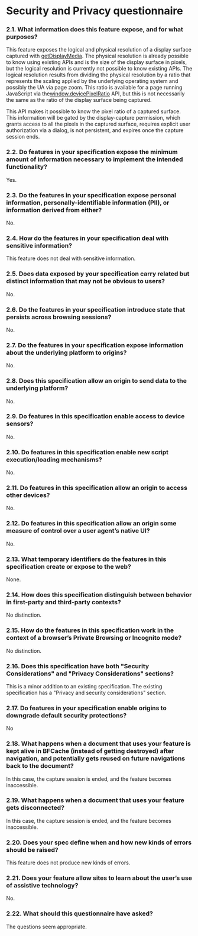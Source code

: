 # Security and Privacy questionnaire

### 2.1. What information does this feature expose, and for what purposes?

This feature exposes the logical and physical resolution of a display surface
captured with [getDisplayMedia](https://w3c.github.io/mediacapture-screen-share/).
The physical resolution is already possible to know using existing APIs and is
the size of the display surface in pixels, but the logical resolution is currently
not possible to know existing APIs.
The logical resolution results from dividing the physical resolution by a ratio
that represents the scaling applied by the underlying operating system and
possibly the UA via page zoom. This ratio is available for a page running
JavaScript via the[window.devicePixelRatio](https://developer.mozilla.org/en-US/docs/Web/API/Window/devicePixelRatio)
API, but this is not necessarily the same as the ratio of the display surface
being captured.

This API makes it possible to know the pixel ratio of a captured
surface. This information will be gated by the display-capture permission,
which grants access to all the pixels in the captured surface, requires explicit
user authorization via a dialog, is not persistent, and expires once the capture
session ends.

### 2.2. Do features in your specification expose the minimum amount of information necessary to implement the intended functionality?
Yes.

### 2.3. Do the features in your specification expose personal information, personally-identifiable information (PII), or information derived from either?
No.

### 2.4. How do the features in your specification deal with sensitive information?
This feature does not deal with sensitive information.

### 2.5. Does data exposed by your specification carry related but distinct information that may not be obvious to users?
No.

### 2.6. Do the features in your specification introduce state that persists across browsing sessions?
No.

### 2.7. Do the features in your specification expose information about the underlying platform to origins?
No.

### 2.8. Does this specification allow an origin to send data to the underlying platform?
No.

### 2.9. Do features in this specification enable access to device sensors?
No.

### 2.10. Do features in this specification enable new script execution/loading mechanisms?
No.

### 2.11. Do features in this specification allow an origin to access other devices?
No.

### 2.12. Do features in this specification allow an origin some measure of control over a user agent’s native UI?
No.

### 2.13. What temporary identifiers do the features in this specification create or expose to the web?
None.

### 2.14. How does this specification distinguish between behavior in first-party and third-party contexts?
No distinction.

### 2.15. How do the features in this specification work in the context of a browser’s Private Browsing or Incognito mode?
No distinction.

### 2.16. Does this specification have both "Security Considerations" and "Privacy Considerations" sections?
This is a minor addition to an existing specification. The existing specification has a "Privacy and security considerations" section.

### 2.17. Do features in your specification enable origins to downgrade default security protections?
No

### 2.18. What happens when a document that uses your feature is kept alive in BFCache (instead of getting destroyed) after navigation, and potentially gets reused on future navigations back to the document?
In this case, the capture session is ended, and the feature becomes inaccessible.

### 2.19. What happens when a document that uses your feature gets disconnected?
In this case, the capture session is ended, and the feature becomes inaccessible.


### 2.20. Does your spec define when and how new kinds of errors should be raised?
This feature does not produce new kinds of errors.

### 2.21. Does your feature allow sites to learn about the user’s use of assistive technology?
No.

### 2.22. What should this questionnaire have asked?
The questions seem appropriate.
